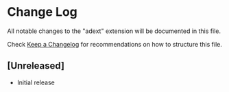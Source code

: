 # Change Log
All notable changes to the "adext" extension will be documented in this file.

Check [Keep a Changelog](http://keepachangelog.com/) for recommendations on how to structure this file.

## [Unreleased]
- Initial release